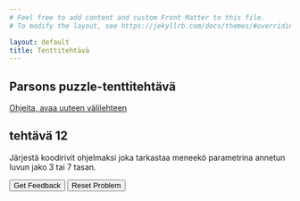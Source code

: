 ```yaml
---
# Feel free to add content and custom Front Matter to this file.
# To modify the layout, see https://jekyllrb.com/docs/themes/#overriding-theme-defaults

layout: default
title: Tenttitehtävä
---
```


## Parsons puzzle-tenttitehtävä 
[Ohjeita, avaa uuteen välilehteen](../ohjeet.md)

## tehtävä 12
Järjestä koodirivit ohjelmaksi joka tarkastaa meneekö parametrina annetun luvun jako 3 tai 7 tasan.
<div id="P12-sortableTrash" class="sortable-code"></div> 
<div id="P12-sortable" class="sortable-code"></div> 
<div style="clear:both;"></div> 
<p> 
    <input id="P12-feedbackLink" value="Get Feedback" type="button" /> 
    <input id="P12-newInstanceLink" value="Reset Problem" type="button" /> 
</p> 
<script type="text/javascript"> 
(function(){
  var initial = "function test37(x) \n" +
    "{\n" +
    "  if (x % 3 == 0 || x % 7 == 0) \n" +
    "  {\n" +
    "    return true;\n" +
    "  } \n" +
    "  else {\n" +
    "    return false;\n" +
    "  }\n" +
    "} \\n console.log(test37(12)); \\n console.log(test37(14)); \\n console.log(test37(10)); \\n console.log(test37(11)); \\n \n" +
    "first = str.substring(0,2); #distractor";
  var parsonsPuzzle = new ParsonsWidget({
    "sortableId": "P12-sortable",
    "max_wrong_lines": 10,
    "grader": ParsonsWidget._graders.LineBasedGrader,
    "exec_limit": 2500,
    "can_indent": true,
    "x_indent": 50,
    "lang": "en",
    "trashId": "P12-sortableTrash"
  });
  parsonsPuzzle.init(initial);
  parsonsPuzzle.shuffleLines();
  $("#P12-newInstanceLink").click(function(event){ 
      event.preventDefault(); 
      parsonsPuzzle.shuffleLines(); 
  }); 
  $("#P12-feedbackLink").click(function(event){ 
      event.preventDefault(); 
      parsonsPuzzle.getFeedback(); 
  }); 
})(); 
</script>




